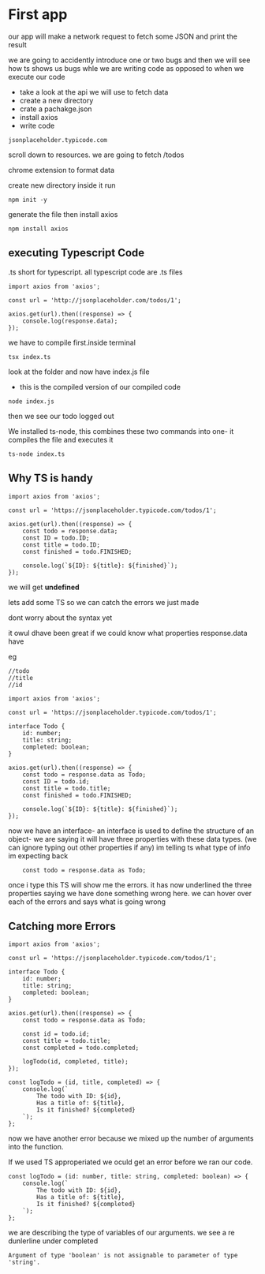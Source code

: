 # First app

our app will make a network request to fetch some JSON and print the result

we are going to accidently introduce one or two bugs and then we will see how ts shows us bugs whle we are writing code as opposed to when we execute our code

-   take a look at the api we will use to fetch data
-   create a new directory
-   crate a pachakge.json
-   install axios
-   write code

```
jsonplaceholder.typicode.com
```

scroll down to resources. we are going to fetch /todos

chrome extension to format data

create new directory inside it run

```
npm init -y
```

generate the file
then install axios

```
npm install axios
```

## executing Typescript Code

.ts short for typescript. all typescript code are .ts files

```
import axios from 'axios';

const url = 'http://jsonplaceholder.com/todos/1';

axios.get(url).then((response) => {
	console.log(response.data);
});
```

we have to compile first.inside terminal

```
tsx index.ts
```

look at the folder and now have index.js file

-   this is the compiled version of our compiled code

```
node index.js
```

then we see our todo logged out

We installed ts-node, this combines these two commands into one- it compiles the file and executes it

```
ts-node index.ts
```

## Why TS is handy

```
import axios from 'axios';

const url = 'https://jsonplaceholder.typicode.com/todos/1';

axios.get(url).then((response) => {
	const todo = response.data;
	const ID = todo.ID;
	const title = todo.ID;
	const finished = todo.FINISHED;

	console.log(`${ID}: ${title}: ${finished}`);
});

```

we will get **undefined**

lets add some TS so we can catch the errors we just made

dont worry about the syntax yet

it owul dhave been great if we could know what properties response.data have 

eg
```
//todo
//title
//id
```

```
import axios from 'axios';

const url = 'https://jsonplaceholder.typicode.com/todos/1';

interface Todo {
	id: number;
	title: string;
	completed: boolean;
}

axios.get(url).then((response) => {
	const todo = response.data as Todo;
	const ID = todo.id;
	const title = todo.title;
	const finished = todo.FINISHED;

	console.log(`${ID}: ${title}: ${finished}`);
});

```

now we have an interface- an interface is used to define the structure of an object- we are saying it will have three properties with these data types. (we can ignore typing out other properties if any) im telling ts what type of info im expecting back

```
	const todo = response.data as Todo;
```
once i type this TS will show me the errors. it has now underlined the three properties saying we have done something wrong here. we can hover over each of the errors and says what is going wrong 

## Catching more Errors

```
import axios from 'axios';

const url = 'https://jsonplaceholder.typicode.com/todos/1';

interface Todo {
	id: number;
	title: string;
	completed: boolean;
}

axios.get(url).then((response) => {
	const todo = response.data as Todo;

	const id = todo.id;
	const title = todo.title;
	const completed = todo.completed;

	logTodo(id, completed, title);
});

const logTodo = (id, title, completed) => {
	console.log(`
		The todo with ID: ${id},
		Has a title of: ${title},
		Is it finished? ${completed}
	`);
};

```

now we have another error because we mixed up the number of arguments into the function. 

If we used TS approperiated we oculd get an error before we ran our code.

```
const logTodo = (id: number, title: string, completed: boolean) => {
	console.log(`
		The todo with ID: ${id},
		Has a title of: ${title},
		Is it finished? ${completed}
	`);
};
```

we are describing the type of variables of our arguments. we see a re dunlerline under completed

```
Argument of type 'boolean' is not assignable to parameter of type 'string'.
```